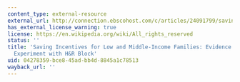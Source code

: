 ```yaml
---
content_type: external-resource
external_url: http://connection.ebscohost.com/c/articles/24091799/saving-incentives-low-middle-income-families-evidence-from-field-experiment-h-r-block
has_external_license_warning: true
license: https://en.wikipedia.org/wiki/All_rights_reserved
status: ''
title: 'Saving Incentives for Low and Middle-Income Families: Evidence from a Field
  Experiment with H&R Block'
uid: 04278359-bce8-45ad-bb4d-8845a1c78513
wayback_url: ''
---
```

